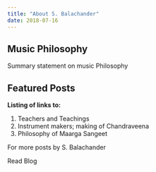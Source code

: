 ```yaml
---
title: "About S. Balachander"
date: 2018-07-16
---
```

## Music Philosophy

Summary statement on music Philosophy

## Featured Posts

**Listing of links to:**
1. Teachers and Teachings
2. Instrument makers; making of Chandraveena
3. Philosophy of Maarga Sangeet

<notice-box>
For more posts by S. Balachander

<my-button to="/blog/">Read Blog</my-button>
</notice-box>
